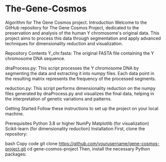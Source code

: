 # The-Gene-Cosmos
Algorithm for The Gene Cosmos project. 
Introduction
Welcome to the GitHub repository for The Gene Cosmos Project, dedicated to the preservation and analysis of the human Y chromosome's original data. This project aims to process this data through segmentation and apply advanced techniques for dimensionality reduction and visualization.

Repository Contents
Y_chr.fasta: The original FASTA file containing the Y chromosome DNA sequence.

dnaProcess.py: This script processes the Y chromosome DNA by segmenting the data and extracting it into numpy files. Each data point in the resulting matrix represents the frequency of the processed segments.

reduction.py: This script performs dimensionality reduction on the numpy files generated by dnaProcess.py and visualizes the final data, helping in the interpretation of genetic variations and patterns.

Getting Started
Follow these instructions to set up the project on your local machine.

Prerequisites
Python 3.8 or higher
NumPy
Matplotlib (for visualization)
Scikit-learn (for dimensionality reduction)
Installation
First, clone the repository:

bash
Copy code
git clone https://github.com/yourusername/gene-cosmos-project.git
cd gene-cosmos-project
Then, install the necessary Python packages:
